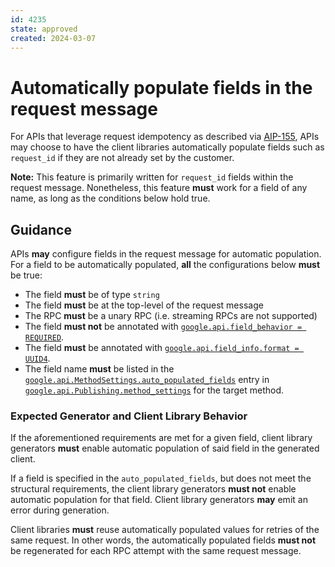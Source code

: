 ```yaml
---
id: 4235
state: approved
created: 2024-03-07
---
```


# Automatically populate fields in the request message

For APIs that leverage request idempotency as described via [AIP-155], APIs may
choose to have the client libraries automatically populate fields such as 
`request_id` if they are not already set by the customer.

**Note:** This feature is primarily written for `request_id` fields within the
request message. Nonetheless, this feature **must** work for a field of any
name, as long as the conditions below hold true.

## Guidance

APIs **may** configure fields in the request message for automatic population.
For a field to be automatically populated, **all** the configurations below
**must** be true:

- The field **must** be of type `string`
- The field **must** be at the top-level of the request message
- The RPC **must** be a unary RPC (i.e. streaming RPCs are not supported)
- The field **must not** be annotated
  with [`google.api.field_behavior = REQUIRED`][required].
- The field **must** be annotated
  with [`google.api.field_info.format = UUID4`][uuid4].
- The field name **must** be listed
  in the [`google.api.MethodSettings.auto_populated_fields`][apf] entry
  in [`google.api.Publishing.method_settings`][apf]
  for the target method.

### Expected Generator and Client Library Behavior

If the aforementioned requirements are met for a given field, client library
generators **must** enable automatic population of said field in the
generated client.

If a field is specified in the `auto_populated_fields`, but does not meet the
structural requirements, the client library generators **must not** enable
automatic population for that field. Client library generators **may** emit an
error during generation.

Client libraries **must** reuse automatically populated values for retries of
the same request. In other words, the automatically populated fields **must not**
be regenerated for each RPC attempt with the same request message.

[AIP-155]: https://google.aip.dev/155

[apf]: https://github.com/googleapis/googleapis/blob/master/google/api/client.proto

[uuid4]: https://google.aip.dev/202#uuid4

[required]: https://google.aip.dev/203#required
